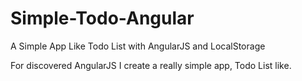 Simple-Todo-Angular
===================

A Simple App Like Todo List with AngularJS and LocalStorage

For discovered AngularJS I create a really simple app, Todo List like.
